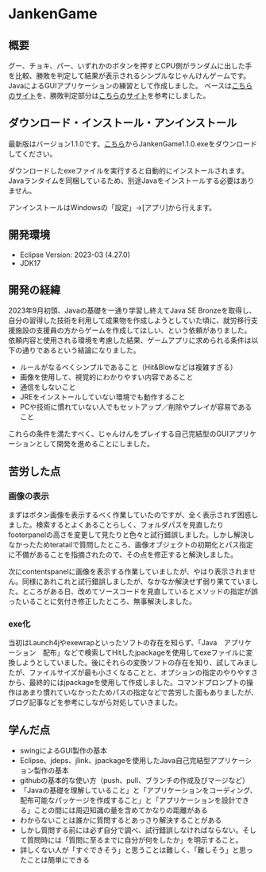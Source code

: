 # JankenGame

## 概要
グー、チョキ、パー、いずれかのボタンを押すとCPU側がランダムに出した手を比較、勝敗を判定して結果が表示されるシンプルなじゃんけんゲームです。
JavaによるGUIアプリケーションの練習として作成しました。
ベースは[こちらのサイト](https://original-game.com/java-janken-game-program/)を、勝敗判定部分は[こちらのサイト](https://ict-skillup.com/java/1405/)を参考にしました。

## ダウンロード・インストール・アンインストール
最新版はバージョン1.1.0です。[こちら](https://github.com/IchidaU/JankenGame_public/releases/tag/JankenGame1.1.0)からJankenGame1.1.0.exeをダウンロードしてください。

ダウンロードしたexeファイルを実行すると自動的にインストールされます。Javaランタイムを同梱しているため、別途Javaをインストールする必要はありません。

アンインストールはWindowsの「設定」->[アプリ]から行えます。

## 開発環境
* Eclipse Version: 2023-03 (4.27.0)
* JDK17

## 開発の経緯
2023年9月初頭、Javaの基礎を一通り学習し終えてJava SE Bronzeを取得し、自分の習得した技術を利用して成果物を作成しようとしていた頃に、就労移行支援施設の支援員の方からゲームを作成してほしい、という依頼がありました。
依頼内容と使用される環境を考慮した結果、ゲームアプリに求められる条件は以下の通りであるという結論になりました。

* ルールがなるべくシンプルであること（Hit&Blowなどは複雑すぎる）
* 画像を使用して、視覚的にわかりやすい内容であること
* 通信をしないこと
* JREをインストールしていない環境でも動作すること
* PCや技術に慣れていない人でもセットアップ／削除やプレイが容易であること

これらの条件を満たすべく、じゃんけんをプレイする自己完結型のGUIアプリケーションとして開発を進めることにしました。

## 苦労した点
### 画像の表示
まずはボタン画像を表示するべく作業していたのですが、全く表示されず困惑しました。検索するとよくあることらしく、フォルダパスを見直したりfooterpanelの高さを変更して見たりと色々と試行錯誤しました。しかし解決しなかったためteratailで質問したところ、画像オブジェクトの初期化とパス指定に不備があることを指摘されたので、その点を修正すると解決しました。

次にcontentspanelに画像を表示する作業していましたが、やはり表示されません。同様にあれこれと試行錯誤しましたが、なかなか解決せず弱り果てていました。ところがある日、改めてソースコードを見直しているとメソッドの指定が誤ったいることに気付き修正したところ、無事解決しました。

### exe化
当初はLaunch4jやexewrapといったソフトの存在を知らず、「Java　アプリケーション　配布」などで検索してHitしたjpackageを使用してexeファイルに変換しようとしていました。後にそれらの変換ソフトの存在を知り、試してみましたが、ファイルサイズが最も小さくなることと、オプションの指定のやりやすさから、最終的にはjpackageを使用して作成しました。コマンドプロンプトの操作はあまり慣れていなかったためパスの指定などで苦労した面もありましたが、ブログ記事などを参考にしながら対処していきました。

## 学んだ点
* swingによるGUI製作の基本
* Eclipse、jdeps、jlink、jpackageを使用したJava自己完結型アプリケーション製作の基本
* githubの基本的な使い方（push、pull、ブランチの作成及びマージなど）
* 「Javaの基礎を理解していること」と「アプリケーションをコーディング、配布可能なパッケージを作成すること」と「アプリケーションを設計できる」ことの間には周辺知識の量を含めてかなりの距離がある
* わからないことは誰かに質問するとあっさり解決することがある
* しかし質問する前には必ず自分で調べ、試行錯誤しなければならない。そして質問時には「質問に至るまでに自分が何をしたか」を明示すること。
* 詳しくない人が「すぐできそう」と思うことは難しく、「難しそう」と思ったことは簡単にできる
 
